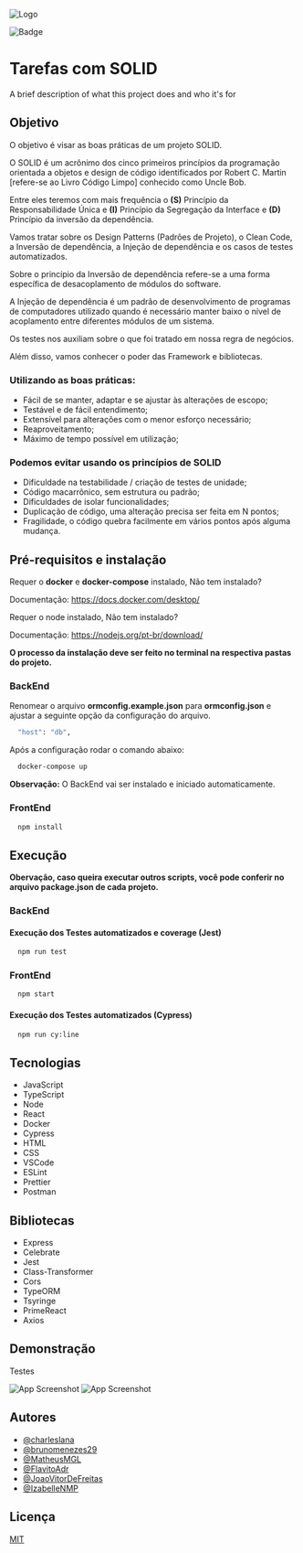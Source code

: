 ![Logo](https://i.imgur.com/IUJPaJs.png)

![Badge](https://img.shields.io/badge/Coverage-100%-%237159c1?style=for-the-badge&logo=jest)

# Tarefas com SOLID

A brief description of what this project does and who it's for

## Objetivo

O objetivo é visar as boas práticas de um projeto SOLID.

O SOLID é um acrônimo dos cinco primeiros princípios da programação orientada a objetos e design de código identificados por Robert C. Martin [refere-se ao Livro Código Limpo] conhecido como Uncle Bob.

Entre eles teremos com mais frequência o **(S)** Princípio da Responsabilidade Única e **(I)** Princípio da Segregação da Interface e **(D)** Princípio da inversão da dependência.

Vamos tratar sobre os Design Patterns (Padrões de Projeto), o Clean Code, a Inversão de dependência, a Injeção de dependência e os casos de testes automatizados.

Sobre o princípio da Inversão de dependência refere-se a uma forma específica de desacoplamento de módulos do software.

A Injeção de dependência é um padrão de desenvolvimento de programas de computadores utilizado quando é necessário manter baixo o nível de acoplamento entre diferentes módulos de um sistema.

Os testes nos auxiliam sobre o que foi tratado em nossa regra de negócios.

Além disso, vamos conhecer o poder das Framework e bibliotecas.

### Utilizando as boas práticas:

- Fácil de se manter, adaptar e se ajustar às alterações de escopo;
- Testável e de fácil entendimento;
- Extensível para alterações com o menor esforço necessário;
- Reaproveitamento;
- Máximo de tempo possível em utilização;

### Podemos evitar usando os princípios de SOLID

- Dificuldade na testabilidade / criação de testes de unidade;
- Código macarrônico, sem estrutura ou padrão;
- Dificuldades de isolar funcionalidades;
- Duplicação de código, uma alteração precisa ser feita em N pontos;
- Fragilidade, o código quebra facilmente em vários pontos após alguma mudança.

## Pré-requisitos e instalação

Requer o **docker** e **docker-compose** instalado, Não tem instalado?

Documentação: https://docs.docker.com/desktop/

Requer o node instalado, Não tem instalado?

Documentação: https://nodejs.org/pt-br/download/

**O processo da instalação deve ser feito no terminal na respectiva pastas do projeto.**

### BackEnd

Renomear o arquivo **ormconfig.example.json** para **ormconfig.json** e ajustar a seguinte opção da configuração do arquivo.

```bash
  "host": "db",
```

Após a configuração rodar o comando abaixo:

```bash
  docker-compose up
```

**Observação:** O BackEnd vai ser instalado e iniciado automaticamente.

### FrontEnd

```bash
  npm install
```

## Execução

**Obervação, caso queira executar outros scripts, você pode conferir no arquivo package.json de cada projeto.**

### BackEnd

#### Execução dos Testes automatizados e coverage (Jest)

```bash
  npm run test
```

### FrontEnd

```bash
  npm start
```

#### Execução dos Testes automatizados (Cypress)

```bash
  npm run cy:line
```

## Tecnologias

- JavaScript
- TypeScript
- Node
- React
- Docker
- Cypress
- HTML
- CSS
- VSCode
- ESLint
- Prettier
- Postman

## Bibliotecas

- Express
- Celebrate
- Jest
- Class-Transformer
- Cors
- TypeORM
- Tsyringe
- PrimeReact
- Axios

## Demonstração

Testes

![App Screenshot](https://i.imgur.com/V5yI506.gif)
![App Screenshot](https://i.imgur.com/8FZpXnz.gif)

## Autores

- [@charleslana](https://github.com/charleslana)
- [@brunomenezes29](https://github.com/brunomenezes29)
- [@MatheusMGL](https://github.com/MatheusMGL)
- [@FlavitoAdr](https://github.com/FlavitoAdr)
- [@JoaoVitorDeFreitas](https://github.com/JoaoVitorDeFreitas)
- [@IzabelleNMP](https://github.com/IzabelleNMP)

## Licença

[MIT](https://github.com/charleslana/tasks/blob/master/LICENSE)
